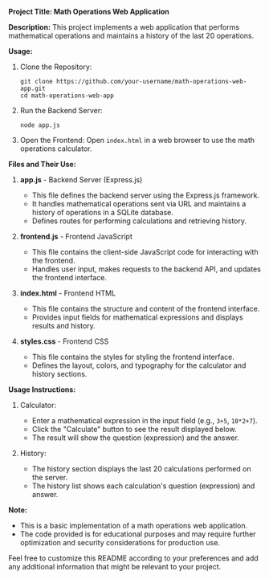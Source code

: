 **Project Title: Math Operations Web Application**

**Description:**
This project implements a web application that performs mathematical operations and maintains a history of the last 20 operations.

**Usage:**

1. Clone the Repository:
   ```
   git clone https://github.com/your-username/math-operations-web-app.git
   cd math-operations-web-app
   ```

2. Run the Backend Server:
   ```
   node app.js
   ```

3. Open the Frontend:
   Open `index.html` in a web browser to use the math operations calculator.

**Files and Their Use:**

1. **app.js** - Backend Server (Express.js)
   - This file defines the backend server using the Express.js framework.
   - It handles mathematical operations sent via URL and maintains a history of operations in a SQLite database.
   - Defines routes for performing calculations and retrieving history.

2. **frontend.js** - Frontend JavaScript
   - This file contains the client-side JavaScript code for interacting with the frontend.
   - Handles user input, makes requests to the backend API, and updates the frontend interface.

3. **index.html** - Frontend HTML
   - This file contains the structure and content of the frontend interface.
   - Provides input fields for mathematical expressions and displays results and history.

4. **styles.css** - Frontend CSS
   - This file contains the styles for styling the frontend interface.
   - Defines the layout, colors, and typography for the calculator and history sections.

**Usage Instructions:**

1. Calculator:
   - Enter a mathematical expression in the input field (e.g., `3+5`, `10*2+7`).
   - Click the "Calculate" button to see the result displayed below.
   - The result will show the question (expression) and the answer.

2. History:
   - The history section displays the last 20 calculations performed on the server.
   - The history list shows each calculation's question (expression) and answer.


**Note:**
- This is a basic implementation of a math operations web application.
- The code provided is for educational purposes and may require further optimization and security considerations for production use.

Feel free to customize this README according to your preferences and add any additional information that might be relevant to your project.
